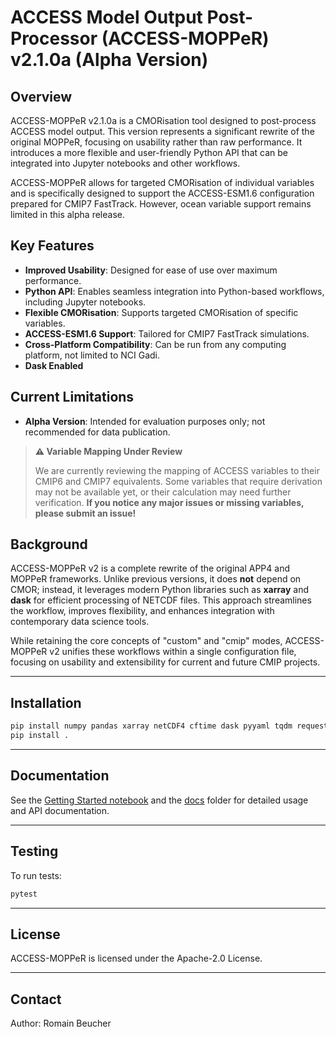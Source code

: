 # ACCESS Model Output Post-Processor (ACCESS-MOPPeR) v2.1.0a (Alpha Version)

## Overview
ACCESS-MOPPeR v2.1.0a is a CMORisation tool designed to post-process ACCESS model output. This version represents a significant rewrite of the original MOPPeR, focusing on usability rather than raw performance. It introduces a more flexible and user-friendly Python API that can be integrated into Jupyter notebooks and other workflows.

ACCESS-MOPPeR allows for targeted CMORisation of individual variables and is specifically designed to support the ACCESS-ESM1.6 configuration prepared for CMIP7 FastTrack. However, ocean variable support remains limited in this alpha release.

## Key Features
- **Improved Usability**: Designed for ease of use over maximum performance.
- **Python API**: Enables seamless integration into Python-based workflows, including Jupyter notebooks.
- **Flexible CMORisation**: Supports targeted CMORisation of specific variables.
- **ACCESS-ESM1.6 Support**: Tailored for CMIP7 FastTrack simulations.
- **Cross-Platform Compatibility**: Can be run from any computing platform, not limited to NCI Gadi.
- **Dask Enabled**

## Current Limitations
- **Alpha Version**: Intended for evaluation purposes only; not recommended for data publication.

> **⚠️ Variable Mapping Under Review**
>
> We are currently reviewing the mapping of ACCESS variables to their CMIP6 and CMIP7 equivalents. Some variables that require derivation may not be available yet, or their calculation may need further verification.
> **If you notice any major issues or missing variables, please submit an issue!**


## Background
ACCESS-MOPPeR v2 is a complete rewrite of the original APP4 and MOPPeR frameworks. Unlike previous versions, it does **not** depend on CMOR; instead, it leverages modern Python libraries such as **xarray** and **dask** for efficient processing of NETCDF files. This approach streamlines the workflow, improves flexibility, and enhances integration with contemporary data science tools.

While retaining the core concepts of "custom" and "cmip" modes, ACCESS-MOPPeR v2 unifies these workflows within a single configuration file, focusing on usability and extensibility for current and future CMIP projects.

---

## Installation


```sh
pip install numpy pandas xarray netCDF4 cftime dask pyyaml tqdm requests
pip install .
```

---

## Documentation

See the [Getting Started notebook](notebooks/Getting_started.ipynb) and the [docs](docs/) folder for detailed usage and API documentation.

---

## Testing

To run tests:

```sh
pytest
```

---

## License

ACCESS-MOPPeR is licensed under the Apache-2.0 License.

---

## Contact

Author: Romain Beucher
